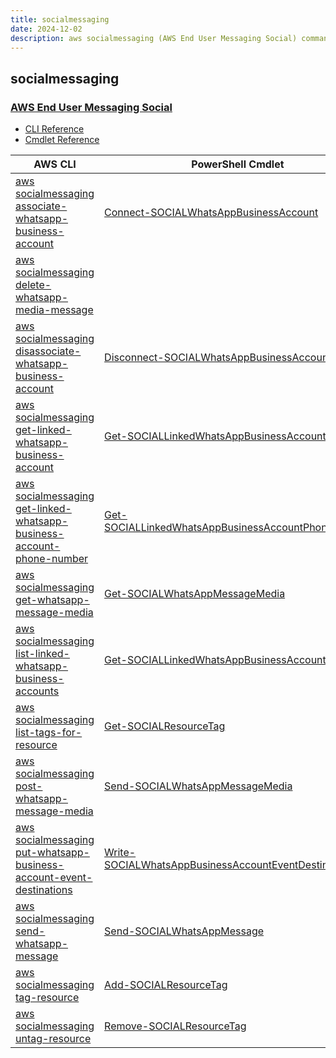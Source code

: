 ```yaml
---
title: socialmessaging
date: 2024-12-02
description: aws socialmessaging (AWS End User Messaging Social) command/cmdlet list.
---
```


## socialmessaging

### [AWS End User Messaging Social](https://aws.amazon.com/end-user-messaging/)

* [CLI Reference](https://awscli.amazonaws.com/v2/documentation/api/latest/reference/socialmessaging/index.html)
* [Cmdlet Reference](https://docs.aws.amazon.com/powershell/latest/reference/items/SocialMessaging_cmdlets.html)

|AWS CLI|PowerShell Cmdlet|
|----|----|
|[aws socialmessaging associate-whatsapp-business-account](https://awscli.amazonaws.com/v2/documentation/api/latest/reference/socialmessaging/associate-whatsapp-business-account.html)|[Connect-SOCIALWhatsAppBusinessAccount](https://docs.aws.amazon.com/powershell/latest/reference/items/Connect-SOCIALWhatsAppBusinessAccount.html)|
|[aws socialmessaging delete-whatsapp-media-message](https://awscli.amazonaws.com/v2/documentation/api/latest/reference/socialmessaging/delete-whatsapp-media-message.html)||
|[aws socialmessaging disassociate-whatsapp-business-account](https://awscli.amazonaws.com/v2/documentation/api/latest/reference/socialmessaging/disassociate-whatsapp-business-account.html)|[Disconnect-SOCIALWhatsAppBusinessAccount](https://docs.aws.amazon.com/powershell/latest/reference/items/Disconnect-SOCIALWhatsAppBusinessAccount.html)|
|[aws socialmessaging get-linked-whatsapp-business-account](https://awscli.amazonaws.com/v2/documentation/api/latest/reference/socialmessaging/get-linked-whatsapp-business-account.html)|[Get-SOCIALLinkedWhatsAppBusinessAccount](https://docs.aws.amazon.com/powershell/latest/reference/items/Get-SOCIALLinkedWhatsAppBusinessAccount.html)|
|[aws socialmessaging get-linked-whatsapp-business-account-phone-number](https://awscli.amazonaws.com/v2/documentation/api/latest/reference/socialmessaging/get-linked-whatsapp-business-account-phone-number.html)|[Get-SOCIALLinkedWhatsAppBusinessAccountPhoneNumber](https://docs.aws.amazon.com/powershell/latest/reference/items/Get-SOCIALLinkedWhatsAppBusinessAccountPhoneNumber.html)|
|[aws socialmessaging get-whatsapp-message-media](https://awscli.amazonaws.com/v2/documentation/api/latest/reference/socialmessaging/get-whatsapp-message-media.html)|[Get-SOCIALWhatsAppMessageMedia](https://docs.aws.amazon.com/powershell/latest/reference/items/Get-SOCIALWhatsAppMessageMedia.html)|
|[aws socialmessaging list-linked-whatsapp-business-accounts](https://awscli.amazonaws.com/v2/documentation/api/latest/reference/socialmessaging/list-linked-whatsapp-business-accounts.html)|[Get-SOCIALLinkedWhatsAppBusinessAccountList](https://docs.aws.amazon.com/powershell/latest/reference/items/Get-SOCIALLinkedWhatsAppBusinessAccountList.html)|
|[aws socialmessaging list-tags-for-resource](https://awscli.amazonaws.com/v2/documentation/api/latest/reference/socialmessaging/list-tags-for-resource.html)|[Get-SOCIALResourceTag](https://docs.aws.amazon.com/powershell/latest/reference/items/Get-SOCIALResourceTag.html)|
|[aws socialmessaging post-whatsapp-message-media](https://awscli.amazonaws.com/v2/documentation/api/latest/reference/socialmessaging/post-whatsapp-message-media.html)|[Send-SOCIALWhatsAppMessageMedia](https://docs.aws.amazon.com/powershell/latest/reference/items/Send-SOCIALWhatsAppMessageMedia.html)|
|[aws socialmessaging put-whatsapp-business-account-event-destinations](https://awscli.amazonaws.com/v2/documentation/api/latest/reference/socialmessaging/put-whatsapp-business-account-event-destinations.html)|[Write-SOCIALWhatsAppBusinessAccountEventDestination](https://docs.aws.amazon.com/powershell/latest/reference/items/Write-SOCIALWhatsAppBusinessAccountEventDestination.html)|
|[aws socialmessaging send-whatsapp-message](https://awscli.amazonaws.com/v2/documentation/api/latest/reference/socialmessaging/send-whatsapp-message.html)|[Send-SOCIALWhatsAppMessage](https://docs.aws.amazon.com/powershell/latest/reference/items/Send-SOCIALWhatsAppMessage.html)|
|[aws socialmessaging tag-resource](https://awscli.amazonaws.com/v2/documentation/api/latest/reference/socialmessaging/tag-resource.html)|[Add-SOCIALResourceTag](https://docs.aws.amazon.com/powershell/latest/reference/items/Add-SOCIALResourceTag.html)|
|[aws socialmessaging untag-resource](https://awscli.amazonaws.com/v2/documentation/api/latest/reference/socialmessaging/untag-resource.html)|[Remove-SOCIALResourceTag](https://docs.aws.amazon.com/powershell/latest/reference/items/Remove-SOCIALResourceTag.html)|

